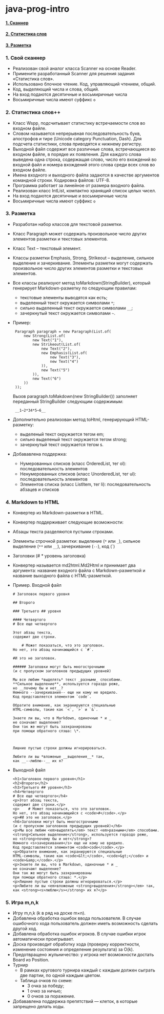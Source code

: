 # java-prog-intro

#### [1. Сканнер](#1-cвой-сканнер)
#### [2. Статистика слов](#2-стастистика-слов)
#### [3. Разметка](#3-разметка)

### 1. Свой сканнер
* Реализован свой аналог класса Scanner на основе Reader.
* Примените разработанный Scanner для решения задания «Статистика слов».
* Использовано блочное чтение. Код, управляющий чтением, общий.
* Код, выделяющий числа и слова, общий.
* На вход подаются десятичные и восьмиричные числа
* Восьмиричные числа имеют суффикс `o`

### 2. Статистика слов++
* Класс Wspp, подсчитывает статистику встречаемости слов во входном файле.
* Словом называется непрерывная последовательность букв, апострофов и тире (Unicode category Punctuation, Dash). Для подсчета статистики, слова приводятся к нижнему  регистру.
* Выходной файл содержит все различные слова, встречающиеся во входном файле, в порядке их появления. Для каждого слова выведена одна строка, содержащая слово, число его вхождений во входной файл и номера вхождений этого слова среди всех слов во входном файле.
* Имена входного и выходного файла задаются в качестве аргументов командной строки. Кодировка файлов: UTF-8.
* Программа работает за линейное от размера входного файла.
* Реализован класс IntList, компактно хранящий список целых чисел.
* На вход подаются десятичные и восьмиричные числа
* Восьмиричные числа имеют суффикс `o`

### 3. Разметка
*  Разработан набор классов для текстовой разметки.
*  Класс Paragraph может содержать произвольное число других элементов разметки и текстовых элементов.
*  Класс Text – текстовый элемент.
*  Классы разметки Emphasis, Strong, Strikeout – выделение, сильное выделение и зачеркивание. Элементы разметки могут содержать произвольное число других элементов разметки и текстовых элементов.
*  Все классы реализуют метод toMarkdown(StringBuilder), который генерирует Markdown-разметку по следующим правилам:
    * текстовые элементы выводятся как есть;
    * выделенный текст окружается символами `*`;
    * сильно выделенный текст окружается символами `__`;
    * зачеркнутый текст окружается символами `~`.
*  Пример:
    
        Paragraph paragraph = new Paragraph(List.of(
            new Strong(List.of(
                new Text("1"),
                new Strikeout(List.of(
                    new Text("2"),
                    new Emphasis(List.of(
                        new Text("3"),
                        new Text("4")
                    )),
                    new Text("5")
                )),
                new Text("6")
            ))
        ));
    
    Вызов paragraph.toMakdown(new StringBuilder()) заполняет переданный StringBuilder следующим содержимым:
    
        __1~2*34*5~6__
        
* Дополнительно реализован метод toHtml, генерирующий HTML-разметку:
    * выделеный текст окружается тегом em;
    * сильно выделеный текст окружается тегом strong;
    * зачеркнутый текст окружается тегом s.
* Добававлена поддержка:
    * Нумерованных списков (класс OrderedList, тег ol): последовательность элементов
    * Ненумерованных списков (класс UnorderedList, тег ul): последовательность элементов
    * Элементов списка (класс ListItem, тег li): последовательность абзацев и списков

### 4. Markdown to HTML
*  Конвертер из Markdown-разметки в HTML.
*  Конвертер поддерживает следующие возможности:
*  Абзацы текста разделяются пустыми строками.
*  Элементы строчной разметки: выделение (`*` или `_`), сильное выделение (`**` или `__`), зачеркивание (`--`), код (`)
*  Заголовки (# * уровень заголовка)
*  Конвертер называется md2html.Md2Html и принимает два аргумента: название входного файла с Markdown-разметкой и название выходного файла c HTML-разметкой.
*  Пример. Входной файл
      ```
      # Заголовок первого уровня

      ## Второго

      ### Третьего ## уровня

      #### Четвертого
      # Все еще четвертого

      Этот абзац текста,
      содержит две строки.

          # Может показаться, что это заголовок.
      Но нет, это абзац начинающийся с `#`.

      #И это не заголовок.

      ###### Заголовки могут быть многострочными
      (и с пропуском заголовков предыдущих уровней)

      Мы все любим *выделять* текст _разными_ способами.
      **Сильное выделение**, используется гораздо реже,
      но __почему бы и нет__?
      Немного --зачеркивания-- еще ни кому не вредило.
      Код представляется элементом `code`.

      Обратите внимание, как экранируются специальные
      HTML-символы, такие как `<`, `>` и `&`.

      Знаете ли вы, что в Markdown, одиночные * и _
      не означают выделение?
      Они так же могут быть заэкранированы
      при помощи обратного слэша: \*.



      Лишние пустые строки должны игнорироваться.

      Любите ли вы *вложеные __выделения__* так,
      как __--люблю--__ их я?
      ```

*  Выходной файл

      ```
      <h1>Заголовок первого уровня</h1>
      <h2>Второго</h2>
      <h3>Третьего ## уровня</h3>
      <h4>Четвертого
      # Все еще четвертого</h4>
      <p>Этот абзац текста,
      содержит две строки.</p>
      <p>    # Может показаться, что это заголовок.
      Но нет, это абзац начинающийся с <code>#</code>.</p>
      <p>#И это не заголовок.</p>
      <h6>Заголовки могут быть многострочными
      (и с пропуском заголовков предыдущих уровней)</h6>
      <p>Мы все любим <em>выделять</em> текст <em>разными</em> способами.
      <strong>Сильное выделение</strong>, используется гораздо реже,
      но <strong>почему бы и нет</strong>?
      Немного <s>зачеркивания</s> еще ни кому не вредило.
      Код представляется элементом <code>code</code>.</p>
      <p>Обратите внимание, как экранируются специальные
      HTML-символы, такие как <code>&lt;</code>, <code>&gt;</code> и <code>&amp;</code>.</p>
      <p>Знаете ли вы, что в Markdown, одиночные * и _
      не означают выделение?
      Они так же могут быть заэкранированы
      при помощи обратного слэша: *.</p>
      <p>Лишние пустые строки должны игнорироваться.</p>
      <p>Любите ли вы <em>вложеные <strong>выделения</strong></em> так,
      как <strong><s>люблю</s></strong> их я?</p>
      ```
      
### 5. Игра m,n,k
*  Игру m,n,k (k в ряд на доске m×n).
*  Добавлена обработка ошибок ввода пользователя. В случае ошибочного хода пользователь должен иметь возможность сделать другой ход.
*  Добавлена обработка ошибок игроков. В случае ошибки игрок автоматически проигрывает.
*  Доска производит обработку хода (проверку корректности, изменение состояния и определение результата) за O(k).
*  Предотвращено жульничество: у игрока нет возможности достать Board из Position.
*  Турнир
   *  В рамках кругового турнира каждый с каждым должен сыграть две партии, по одной каждым цветом.
   *  Таблица очков по схеме:
         * 3 очка за победу;
         * 1 очко за ничью;
         * 0 очков за поражение.
*  Добававлена поддержка препятствий — клеток, в которые запрещено делать ходы.
